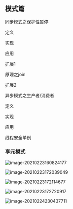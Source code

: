 ## **模式篇**

同步模式之保护性暂停

定义

实现

应用

扩展1

原理之join

扩展2

异步模式之生产者/消费者

定义

实现

应用

线程安全单例

### 享元模式

![image-20210223160824177](C:\Users\season\AppData\Roaming\Typora\typora-user-images\image-20210223160824177.png)

![image-20210223172039049](C:\Users\season\AppData\Roaming\Typora\typora-user-images\image-20210223172039049.png)

![image-20210223172114677](C:\Users\season\AppData\Roaming\Typora\typora-user-images\image-20210223172114677.png)

![image-20210223172720917](C:\Users\season\AppData\Roaming\Typora\typora-user-images\image-20210223172720917.png)

![image-20210224230437711](C:\Users\season\AppData\Roaming\Typora\typora-user-images\image-20210224230437711.png)